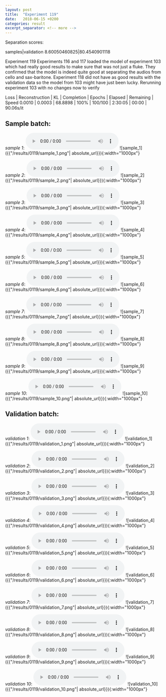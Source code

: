 ```yaml
---
layout: post
title:  "Experiment 119"
date:   2018-06-15 +0200
categories: result
excerpt_separator: <!-- more -->
---
```

Separation scores:

samples|validation
8.60050460825|80.4540901118
<!-- more -->
Experiment 119
Experiments 116 and 117 loaded the model of experiment 103 which had really good results to make sure that was not just a fluke. They confirmed that the model is indeed quite good at separating the audios from cello and sax-baritone. Experiment 118 did not have as good results with the validation data so the model from 103 might have just been lucky. Rerunning experiment 103 with no changes now to verify

Loss | Reconstruction | KL | Completion | Epochs | Elapsed | Remaining | Speed
0.0010 | 0.0003 | 68.8898 | 100% | 100/100 | 2:30:05 | 00:00 | 90.06s/it

## **Sample batch**:
_sample 1_:
<audio src="/ResultsOverview/results/0119/sample_1.wav" controls preload></audio>
![sample_1]({{"/results/0119/sample_1.png"| absolute_url}}){:width="1000px"}

_sample 2_:
<audio src="/ResultsOverview/results/0119/sample_2.wav" controls preload></audio>
![sample_2]({{"/results/0119/sample_2.png"| absolute_url}}){:width="1000px"}

_sample 3_:
<audio src="/ResultsOverview/results/0119/sample_3.wav" controls preload></audio>
![sample_3]({{"/results/0119/sample_3.png"| absolute_url}}){:width="1000px"}

_sample 4_:
<audio src="/ResultsOverview/results/0119/sample_4.wav" controls preload></audio>
![sample_4]({{"/results/0119/sample_4.png"| absolute_url}}){:width="1000px"}

_sample 5_:
<audio src="/ResultsOverview/results/0119/sample_5.wav" controls preload></audio>
![sample_5]({{"/results/0119/sample_5.png"| absolute_url}}){:width="1000px"}

_sample 6_:
<audio src="/ResultsOverview/results/0119/sample_6.wav" controls preload></audio>
![sample_6]({{"/results/0119/sample_6.png"| absolute_url}}){:width="1000px"}

_sample 7_:
<audio src="/ResultsOverview/results/0119/sample_7.wav" controls preload></audio>
![sample_7]({{"/results/0119/sample_7.png"| absolute_url}}){:width="1000px"}

_sample 8_:
<audio src="/ResultsOverview/results/0119/sample_8.wav" controls preload></audio>
![sample_8]({{"/results/0119/sample_8.png"| absolute_url}}){:width="1000px"}

_sample 9_:
<audio src="/ResultsOverview/results/0119/sample_9.wav" controls preload></audio>
![sample_9]({{"/results/0119/sample_9.png"| absolute_url}}){:width="1000px"}

_sample 10_:
<audio src="/ResultsOverview/results/0119/sample_10.wav" controls preload></audio>
![sample_10]({{"/results/0119/sample_10.png"| absolute_url}}){:width="1000px"}

## **Validation batch**:
_validation 1_:
<audio src="/ResultsOverview/results/0119/validation_1.wav" controls preload></audio>
![validation_1]({{"/results/0119/validation_1.png"| absolute_url}}){:width="1000px"}

_validation 2_:
<audio src="/ResultsOverview/results/0119/validation_2.wav" controls preload></audio>
![validation_2]({{"/results/0119/validation_2.png"| absolute_url}}){:width="1000px"}

_validation 3_:
<audio src="/ResultsOverview/results/0119/validation_3.wav" controls preload></audio>
![validation_3]({{"/results/0119/validation_3.png"| absolute_url}}){:width="1000px"}

_validation 4_:
<audio src="/ResultsOverview/results/0119/validation_4.wav" controls preload></audio>
![validation_4]({{"/results/0119/validation_4.png"| absolute_url}}){:width="1000px"}

_validation 5_:
<audio src="/ResultsOverview/results/0119/validation_5.wav" controls preload></audio>
![validation_5]({{"/results/0119/validation_5.png"| absolute_url}}){:width="1000px"}

_validation 6_:
<audio src="/ResultsOverview/results/0119/validation_6.wav" controls preload></audio>
![validation_6]({{"/results/0119/validation_6.png"| absolute_url}}){:width="1000px"}

_validation 7_:
<audio src="/ResultsOverview/results/0119/validation_7.wav" controls preload></audio>
![validation_7]({{"/results/0119/validation_7.png"| absolute_url}}){:width="1000px"}

_validation 8_:
<audio src="/ResultsOverview/results/0119/validation_8.wav" controls preload></audio>
![validation_8]({{"/results/0119/validation_8.png"| absolute_url}}){:width="1000px"}

_validation 9_:
<audio src="/ResultsOverview/results/0119/validation_9.wav" controls preload></audio>
![validation_9]({{"/results/0119/validation_9.png"| absolute_url}}){:width="1000px"}

_validation 10_:
<audio src="/ResultsOverview/results/0119/validation_10.wav" controls preload></audio>
![validation_10]({{"/results/0119/validation_10.png"| absolute_url}}){:width="1000px"}
